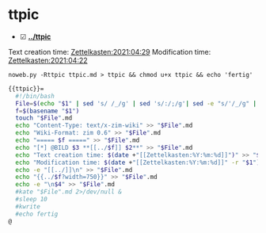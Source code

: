 # ttpic

* ☑ **[../ttpic](./ttpic)**

Text creation time:
[Zettelkasten:2021:04:29]()
Modification time:
[Zettelkasten:2021:04:22]()

  ``noweb.py -Rttpic ttpic.md > ttpic && chmod u+x ttpic && echo 'fertig'``

```bash
{{ttpic}}=
  #!/bin/bash
  File=$(echo "$1" | sed 's/ /_/g' | sed 's/:/;/g'| sed -e "s/'/_/g" | sed 's/\"//g')
  f=$(basename "$1")
  touch "$File".md
  echo "Content-Type: text/x-zim-wiki" >> "$File".md
  echo "Wiki-Format: zim 0.6" >> "$File".md
  echo "===== $f =====" >> "$File".md
  echo "[*] @BILD $3 **[[../$f]] $2**" >> "$File".md
  echo "Text creation time: $(date +"[[Zettelkasten:%Y:%m:%d]]")" >> "$File".md
  echo "Modification time: $(date +"[[Zettelkasten:%Y:%m:%d]]" -r "$1")" >> "$File".md
  echo -e "[[../]]\n" >> "$File".md
  echo "{{../$f?width=750}}" >> "$File".md
  echo -e "\n$4" >> "$File".md
  #kate "$File".md 2>/dev/null & 
  #sleep 10
  #kwrite
  #echo fertig
@
```



